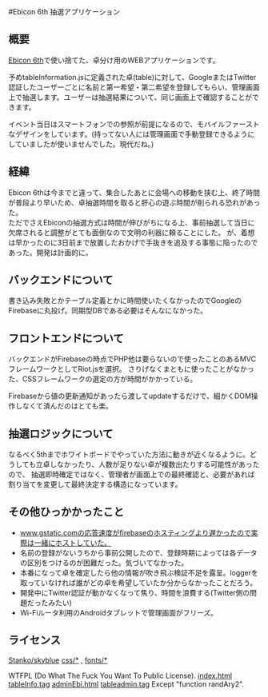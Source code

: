 #Ebicon 6th 抽選アプリケーション

## 概要
[Ebicon 6th](http://ebicon.tennana.net/ebicon06/)で使い捨てた、卓分け用のWEBアプリケーションです。

予めtableInformation.jsに定義された卓(table)に対して、GoogleまたはTwitter認証したユーザーごとに名前と第一希望・第二希望を登録してもらい、管理画面上で抽選します。ユーザーは抽選結果について、同じ画面上で確認することができます。

イベント当日はスマートフォンでの参照が前提になるので、モバイルファーストなデザインをしています。(持ってない人には管理画面で手動登録できるようにしていましたが使いませんでした。現代だね。)

## 経緯
Ebicon 6thは今までと違って、集合したあとに会場への移動を挟む上、終了時間が普段より早いため、卓抽選時間を取ると肝心の遊ぶ時間が削られる恐れがあった。  
ただでさえEbiconの抽選方式は時間が伸びがちになる上、事前抽選して当日に欠席されると調整がとても面倒なので文明の利器に頼ることにした。
が、着想は早かったのに3日前まで放置したおかげで手抜きを追及する事態に陥ったのであった。開発は計画的に。

## バックエンドについて
書き込み失敗とかテーブル定義とかに時間使いたくなかったのでGoogleのFirebaseに丸投げ。同期型DBである必要はそんなになかった。

## フロントエンドについて
バックエンドがFirebaseの時点でPHP他は要らないので使ったことのあるMVCフレームワークとしてRiot.jsを選択。
さりげなくまともに使ったことがなかった、CSSフレームワークの選定の方が時間がかかっている。

Firebaseから値の更新通知があったら渡してupdateするだけで、細かくDOM操作しなくて済んだのはとても楽。

## 抽選ロジックについて
なるべく5thまでホワイトボードでやっていた方法に動きが近くなるように。どうしても立卓しなかったり、人数が足りない卓が複数出たりする可能性があったので、
抽選即時確定ではなく、管理者が画面上での最終確認と、必要があれば割り当てを変更して最終決定する構造になっています。

## その他ひっかかったこと
* www.gstatic.comの応答速度がfirebaseのホスティングより遅かったので実際は一緒にホストしていた。
* 名前の登録がないうちから事前公開したので、登録時期によっては各データの区別をつけるのが困難だった。気づいてなかった。
* 本番になって卓を確定したら他の情報が吹き飛ぶ検証不足を露呈。loggerを取っていなければ誰がどの卓を希望していたか分からなかったことだろう。
* 開発中にTwitter認証が動かなくなって焦り、時間を浪費する(Twitter側の問題だったみたい)
* Wi-Fiルータ利用のAndroidタブレットで管理画面がフリーズ。

## ライセンス
[Stanko/skyblue](Stanko/skyblue)
[css/*](css/) , [fonts/*](fonts/)

WTFPL (Do What The Fuck You Want To Public License).
[index.html](index.html) [tableInfo.tag](tableInfo.tag)
[adminEbi.html](adminEbi.html) [tableadmin.tag](tableadmin.tag) Except "function randAry2".

